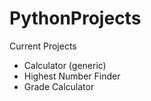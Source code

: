 # PythonProjects
Current Projects
  - Calculator (generic)
  - Highest Number Finder
  - Grade Calculator
